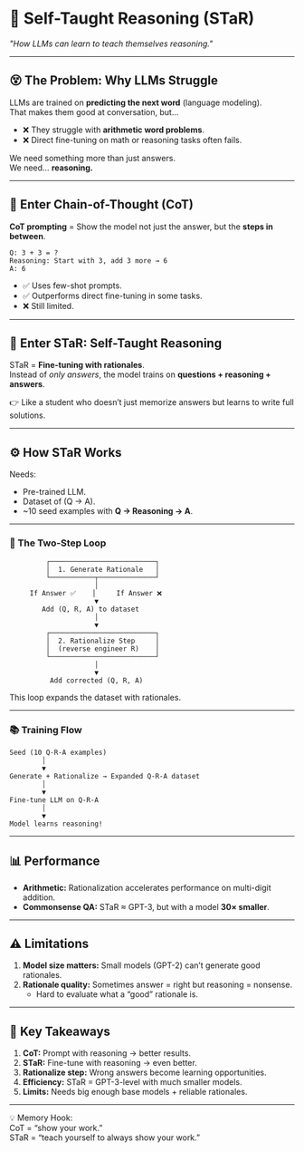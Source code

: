 # 🌟 Self-Taught Reasoning (STaR)  
*"How LLMs can learn to teach themselves reasoning."*  

---

## 😵 The Problem: Why LLMs Struggle  

LLMs are trained on **predicting the next word** (language modeling).  
That makes them good at conversation, but…  

- ❌ They struggle with **arithmetic word problems**.  
- ❌ Direct fine-tuning on math or reasoning tasks often fails.  

We need something more than just answers.  
We need… **reasoning.**  

---

## 🧩 Enter Chain-of-Thought (CoT)  

**CoT prompting** = Show the model not just the answer, but the **steps in between**.  

```
Q: 3 + 3 = ?  
Reasoning: Start with 3, add 3 more → 6  
A: 6
```  

- ✅ Uses few-shot prompts.  
- ✅ Outperforms direct fine-tuning in some tasks.  
- ❌ Still limited.  

---

## 🌟 Enter STaR: Self-Taught Reasoning  

STaR = **Fine-tuning with rationales**.  
Instead of *only answers*, the model trains on **questions + reasoning + answers**.  

👉 Like a student who doesn’t just memorize answers but learns to write full solutions.  

---

## ⚙️ How STaR Works  

Needs:  
- Pre-trained LLM.  
- Dataset of (Q → A).  
- ~10 seed examples with **Q → Reasoning → A**.  

---

### 🔄 The Two-Step Loop  

```
         ┌──────────────────────────┐
         │  1. Generate Rationale   │
         └───────────┬──────────────┘
                     │
     If Answer ✅    │     If Answer ❌
                     ▼
        Add (Q, R, A) to dataset
                     │
                     ▼
         ┌──────────────────────────┐
         │  2. Rationalize Step     │
         │  (reverse engineer R)    │
         └──────────────────────────┘
                     │
                     ▼
          Add corrected (Q, R, A)
```

This loop expands the dataset with rationales.  

---

### 📚 Training Flow  

```
Seed (10 Q-R-A examples)
        │
        ▼
Generate + Rationalize → Expanded Q-R-A dataset
        │
        ▼
Fine-tune LLM on Q-R-A
        │
        ▼
Model learns reasoning!
```

---

## 📊 Performance  

- **Arithmetic:** Rationalization accelerates performance on multi-digit addition.  
- **Commonsense QA:** STaR ≈ GPT-3, but with a model **30× smaller**.  

---

## ⚠️ Limitations  

1. **Model size matters:** Small models (GPT-2) can’t generate good rationales.  
2. **Rationale quality:** Sometimes answer = right but reasoning = nonsense.  
   - Hard to evaluate what a “good” rationale is.  

---

## 📝 Key Takeaways  

1. **CoT:** Prompt with reasoning → better results.  
2. **STaR:** Fine-tune with reasoning → even better.  
3. **Rationalize step:** Wrong answers become learning opportunities.  
4. **Efficiency:** STaR = GPT-3-level with much smaller models.  
5. **Limits:** Needs big enough base models + reliable rationales.  

---

💡 Memory Hook:  
CoT = “show your work.”  
STaR = “teach yourself to always show your work.”  
